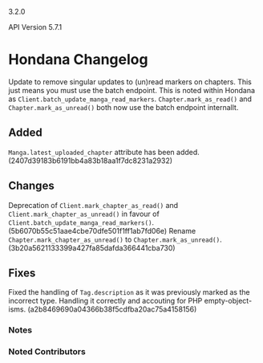 3.2.0

API Version 5.7.1

# Hondana Changelog
Update to remove singular updates to (un)read markers on chapters.
This just means you must use the batch endpoint. This is noted within Hondana as `Client.batch_update_manga_read_markers`.
`Chapter.mark_as_read()` and `Chapter.mark_as_unread()` both now use the batch endpoint internallt.

## Added
`Manga.latest_uploaded_chapter` attribute has been added. (2407d39183b6191bb4a83b18aa1f7dc8231a2932)

## Changes
Deprecation of `Client.mark_chapter_as_read()` and `Client.mark_chapter_as_unread()` in favour of `Client.batch_update_manga_read_markers()`. (5b6070b55c51aae4cbe70dfe501f1ff1ab7fd06e)
Rename `Chapter.mark_chapter_as_unread()` to `Chapter.mark_as_unread()`. (3b20a5621133399a427fa85dafda366441cba730)

## Fixes
Fixed the handling of `Tag.description` as it was previously marked as the incorrect type. Handling it correctly and accouting for PHP empty-object-isms. (a2b8469690a04366b38f5cdfba20ac75a4158156)

### Notes

### Noted Contributors
